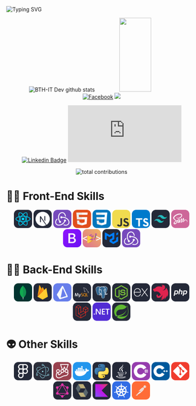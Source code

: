 <!--Title @BTH-IT-->

![Typing SVG](https://readme-typing-svg.herokuapp.com/?color=00b3ff&size=35&center=true&vCenter=true&width=1000&lines=👋HELLO+EVERYONE👋;My+name's+Bien+Thanh+Hung;I'm+21+years+old;Welcome+to+my+Github!)

<!--Skill And More Information-->
<div align="center">  
  <img width="49%" height="195px" src="https://github-readme-stats.vercel.app/api?username=BTH-IT&show_icons=true&count_private=true&hide_border=true&title_color=00b3ff&icon_color=00b4ff&text_color=c9d1d9&bg_color=0d1117" alt="BTH-IT Dev github stats" /> 
  <img width="41%" height="195px" src="https://github-readme-stats.vercel.app/api/top-langs/?username=BTH-IT&layout=compact&hide_border=true&title_color=00b3ff&text_color=00b4ff&bg_color=0d1117" />
</div>

<!--Social Media-->
<div align="center">
<a href="https://facebook.com/BTH312003" target="_blank"><img alt="Facebook" src="https://img.shields.io/badge/facebook-%231DA1F2.svg?&style=for-the-badge&logo=facebook&logoColor=white"/></a>
<a href="https://www.instagram.com/bienthanhhung/" target="_blank"><img src="https://img.shields.io/badge/-Instagram-%23E4405F?style=for-the-badge&logo=instagram&logoColor=white"</a>

[![Linkedin Badge](https://img.shields.io/badge/linkedin-%230077B5.svg?&style=for-the-badge&logo=linkedin&logoColor=white)](https://www.linkedin.com/in/bien-thanh-hung/)
[![Mail Badge](https://img.shields.io/badge/email-c14438?style=for-the-badge&logo=Gmail&logoColor=white&link=mailto:👽@gmail.com)](mailto:bthung.dev@gmail.com)

</div>

<!--Total Contributions-->
<p align="center">
<img  src="https://github-readme-streak-stats.herokuapp.com/?user=BTH-IT&theme=tokyonight_duo&hide_border=true" alt="total contributions"/>
</p>

# 👨‍💻 Front-End Skills

   <!--Front End-->
<p align="center">
<img src="https://github.com/tandpfun/skill-icons/blob/main/icons/React-Dark.svg" width="48" title="ReactJs"> 
<img src="https://github.com/tandpfun/skill-icons/blob/main/icons/NextJS-Dark.svg" width="48" title="NextJs">  
<img src="https://github.com/tandpfun/skill-icons/blob/main/icons/Redux.svg" width="48" title="Redux">
<img src="https://github.com/tandpfun/skill-icons/blob/main/icons/HTML.svg" width="48" title="HTML"> 
<img src="https://github.com/tandpfun/skill-icons/blob/main/icons/CSS.svg" width="48" title="CSS">   
<img src="https://github.com/tandpfun/skill-icons/blob/main/icons/JavaScript.svg" width="48"  title="Javascript">  
<img src="https://github.com/tandpfun/skill-icons/blob/main/icons/TypeScript.svg" width="48" title="TypeScript"> 
<img src="https://github.com/tandpfun/skill-icons/blob/main/icons/TailwindCSS-Dark.svg" width="48" title="TailWindCss">
<img src="https://github.com/tandpfun/skill-icons/blob/main/icons/Sass.svg" width="48" title="Sass"> 
<img src="https://github.com/tandpfun/skill-icons/blob/main/icons/Bootstrap.svg" width="48" title="Bootstrap">
<img src="https://github.com/tandpfun/skill-icons/blob/main/icons/StyledComponents.svg" width="48" title="Styled Components">  
<img src="https://github.com/tandpfun/skill-icons/blob/main/icons/MaterialUI-Dark.svg" width="48" title="MaterialUI">  
<img src="https://github.com/tandpfun/skill-icons/blob/main/icons/Redux.svg" width="48" title="Redux">  
</p>

# 👨‍💻 Back-End Skills

<p align="center">
<img src="https://github.com/tandpfun/skill-icons/blob/main/icons/MongoDB.svg" width="48" title="MongoDB">  
<img src="https://github.com/tandpfun/skill-icons/blob/main/icons/Firebase-Dark.svg" width="48" title="Firebase">
<img src="https://github.com/tandpfun/skill-icons/blob/main/icons/Prisma.svg" width="48" title="Prisma">
<img src="https://github.com/tandpfun/skill-icons/blob/main/icons/MySQL-Dark.svg" width="48" title="MySQL">
<img src="https://github.com/tandpfun/skill-icons/blob/main/icons/PostgreSQL-Dark.svg" width="48" title="PostgreSQL">
<img src="https://github.com/tandpfun/skill-icons/blob/main/icons/NodeJS-Dark.svg" width="48" title="NodeJs">   
<img src="https://github.com/tandpfun/skill-icons/blob/main/icons/ExpressJS-Dark.svg" width="48" title="ExpressJs">   
<img src="https://github.com/tandpfun/skill-icons/blob/main/icons/NestJS-Dark.svg" width="48" title="NestJs">
<img src="https://github.com/tandpfun/skill-icons/blob/main/icons/PHP-Dark.svg" width="48" title="PHP">
<img src="https://github.com/tandpfun/skill-icons/blob/main/icons/Laravel-Dark.svg" width="48" title="Laravel">
<img src="https://github.com/tandpfun/skill-icons/blob/main/icons/DotNet.svg" width="48" title=".NET">
<img src="https://github.com/tandpfun/skill-icons/blob/main/icons/Spring-Dark.svg" width="48" title="Spring boot">
</p>

# 👽 Other Skills

<p align="center">
<img src="https://github.com/tandpfun/skill-icons/blob/main/icons/Figma-Dark.svg" width="48" title="Figma">
<img src="https://github.com/tandpfun/skill-icons/blob/main/icons/Electron.svg" width="48" title="Electron">
<img src="https://github.com/tandpfun/skill-icons/blob/main/icons/Jest.svg" width="48" title="Jest">
<img src="https://github.com/tandpfun/skill-icons/blob/main/icons/Docker.svg" width="48" title="Docker">
<img src="https://github.com/tandpfun/skill-icons/blob/main/icons/Python-Dark.svg" width="48" title="Python">
<img src="https://github.com/tandpfun/skill-icons/blob/main/icons/Java-Dark.svg" width="48" title="Java">
<img src="https://github.com/tandpfun/skill-icons/blob/main/icons/CS.svg" width="48" title="C#">
<img src="https://github.com/tandpfun/skill-icons/blob/main/icons/CPP.svg" width="48" title="C/C++">
<img src="https://github.com/tandpfun/skill-icons/blob/main/icons/Git.svg" width="48" title="Git">
<img src="https://github.com/tandpfun/skill-icons/blob/main/icons/GraphQL-Dark.svg" width="48" title="GraphQL">
<img src="https://github.com/tandpfun/skill-icons/blob/main/icons/Hibernate-Dark.svg" width="48" title="Hibernate">
<img src="https://github.com/tandpfun/skill-icons/blob/main/icons/Kotlin-Dark.svg" width="48" title="Kotlin">
<img src="https://github.com/tandpfun/skill-icons/blob/main/icons/Kubernetes.svg" width="48" title="Kubernetes">
<img src="https://github.com/tandpfun/skill-icons/blob/main/icons/Postman.svg" width="48" title="Postman">
</p>
